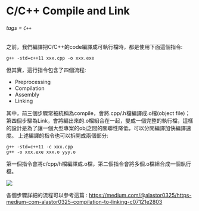 # C/C++ Compile and Link
###### tags = `C++`

之前，我們編譯把C/C++的code編譯成可執行檔時，都是使用下面這個指令:
    
    g++ -std=c++11 xxx.cpp -o xxx.exe

但其實，這行指令包含了四個流程:
* Preprocessing
* Compilation
* Assembly
* Linking

其中，前三個步驟常被統稱為compile，會將.cpp/.h檔編譯成.o檔(object file)；第四個步驟為Link，會將編出來的.o檔組合在一起，變成一個完整的執行檔，這樣的設計是為了讓一個大型專案的obj之間的關聯性降低，可以分開編譯加快編譯速度。
上述編譯的指令也可以拆開成兩個部分:

    g++ -std=c++11 -c xxx.cpp
    g++ -o xxx.exe xxx.o yyy.o
    
第一個指令會將c/cpp/h檔編譯成.o檔，第二個指令會將多個.o檔組合成一個執行檔。

![](https://i.imgur.com/hZ4Ymj9.png)

各個步驟詳細的流程可以參考這篇 : https://medium.com/@alastor0325/https-medium-com-alastor0325-compilation-to-linking-c07121e2803